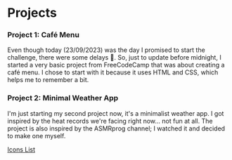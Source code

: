 # Projects



### Project 1: Café Menu

Even though today (23/09/2023) was the day I promised to start the challenge, there were some delays :eyes:. So, just to update before midnight, I started a very basic project from FreeCodeCamp that was about creating a café menu. I chose to start with it because it uses HTML and CSS, which helps me to remember a bit.


### Project 2: Minimal Weather App

I'm just starting my second project now, it's a minimalist weather app. I got inspired by the heat records we're facing right now... not fun at all. The project is also inspired by the ASMRprog channel; I watched it and decided to make one myself.
<link><a href="https://boxicons.com/usage">Icons List</a></link>
